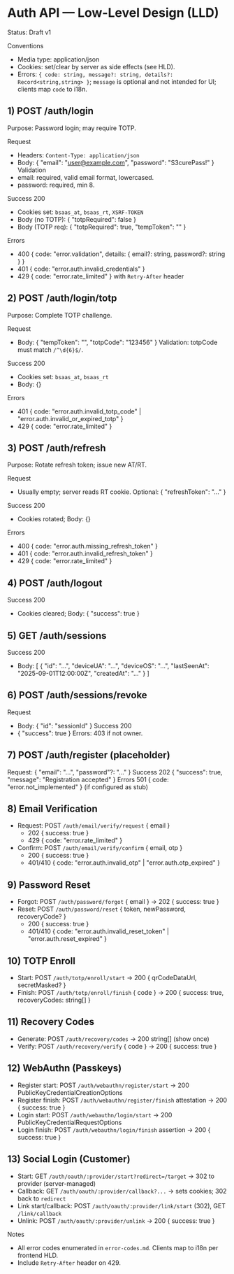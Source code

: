 # Auth API — Low-Level Design (LLD)

Status: Draft v1

Conventions
- Media type: application/json
- Cookies: set/clear by server as side effects (see HLD).
- Errors: `{ code: string, message?: string, details?: Record<string,string> }`; `message` is optional and not intended for UI; clients map `code` to i18n.

## 1) POST /auth/login
Purpose: Password login; may require TOTP.

Request
- Headers: `Content-Type: application/json`
- Body:
  {
    "email": "user@example.com",
    "password": "S3curePass!"
  }
Validation
- email: required, valid email format, lowercased.
- password: required, min 8.

Success 200
- Cookies set: `bsaas_at`, `bsaas_rt`, `XSRF-TOKEN`
- Body (no TOTP): { "totpRequired": false }
- Body (TOTP req): { "totpRequired": true, "tempToken": "<jwt>" }

Errors
- 400 { code: "error.validation", details: { email?: string, password?: string } }
- 401 { code: "error.auth.invalid_credentials" }
- 429 { code: "error.rate_limited" } with `Retry-After` header

## 2) POST /auth/login/totp
Purpose: Complete TOTP challenge.

Request
- Body: { "tempToken": "<jwt>", "totpCode": "123456" }
Validation: totpCode must match `/^\d{6}$/`.

Success 200
- Cookies set: `bsaas_at`, `bsaas_rt`
- Body: {}

Errors
- 401 { code: "error.auth.invalid_totp_code" | "error.auth.invalid_or_expired_totp" }
- 429 { code: "error.rate_limited" }

## 3) POST /auth/refresh
Purpose: Rotate refresh token; issue new AT/RT.

Request
- Usually empty; server reads RT cookie. Optional: { "refreshToken": "..." }

Success 200
- Cookies rotated; Body: {}

Errors
- 400 { code: "error.auth.missing_refresh_token" }
- 401 { code: "error.auth.invalid_refresh_token" }
- 429 { code: "error.rate_limited" }

## 4) POST /auth/logout
Success 200
- Cookies cleared; Body: { "success": true }

## 5) GET /auth/sessions
Success 200
- Body:
  [
    { "id": "...", "deviceUA": "...", "deviceOS": "...", "lastSeenAt": "2025-09-01T12:00:00Z", "createdAt": "..." }
  ]

## 6) POST /auth/sessions/revoke
Request
- Body: { "id": "sessionId" }
Success 200
- { "success": true }
Errors: 403 if not owner.

## 7) POST /auth/register (placeholder)
Request: { "email": "...", "password"?: "..." }
Success 202 { "success": true, "message": "Registration accepted" }
Errors 501 { code: "error.not_implemented" } (if configured as stub)

## 8) Email Verification
- Request: POST `/auth/email/verify/request` { email }
  - 202 { success: true }
  - 429 { code: "error.rate_limited" }
- Confirm: POST `/auth/email/verify/confirm` { email, otp }
  - 200 { success: true }
  - 401/410 { code: "error.auth.invalid_otp" | "error.auth.otp_expired" }

## 9) Password Reset
- Forgot: POST `/auth/password/forgot` { email } → 202 { success: true }
- Reset: POST `/auth/password/reset` { token, newPassword, recoveryCode? }
  - 200 { success: true }
  - 401/410 { code: "error.auth.invalid_reset_token" | "error.auth.reset_expired" }

## 10) TOTP Enroll
- Start: POST `/auth/totp/enroll/start` → 200 { qrCodeDataUrl, secretMasked? }
- Finish: POST `/auth/totp/enroll/finish` { code } → 200 { success: true, recoveryCodes: string[] }

## 11) Recovery Codes
- Generate: POST `/auth/recovery/codes` → 200 string[] (show once)
- Verify: POST `/auth/recovery/verify` { code } → 200 { success: true }

## 12) WebAuthn (Passkeys)
- Register start: POST `/auth/webauthn/register/start` → 200 PublicKeyCredentialCreationOptions
- Register finish: POST `/auth/webauthn/register/finish` attestation → 200 { success: true }
- Login start: POST `/auth/webauthn/login/start` → 200 PublicKeyCredentialRequestOptions
- Login finish: POST `/auth/webauthn/login/finish` assertion → 200 { success: true }

## 13) Social Login (Customer)
- Start: GET `/auth/oauth/:provider/start?redirect=/target` → 302 to provider (server-managed)
- Callback: GET `/auth/oauth/:provider/callback?...` → sets cookies; 302 back to `redirect`
- Link start/callback: POST `/auth/oauth/:provider/link/start` (302), GET `/link/callback`
- Unlink: POST `/auth/oauth/:provider/unlink` → 200 { success: true }

Notes
- All error codes enumerated in `error-codes.md`. Clients map to i18n per frontend HLD.
- Include `Retry-After` header on 429.
